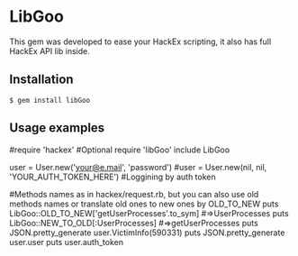 # LibGoo

This gem was developed to ease your HackEx scripting, it also has full HackEx API lib inside.

## Installation

    $ gem install libGoo

## Usage examples


#require 'hackex' #Optional
require 'libGoo'
include LibGoo

user = User.new('your@e.mail', 'password')
#user = User.new(nil, nil, 'YOUR_AUTH_TOKEN_HERE') #Loggining by auth token


#Methods names as in hackex/request.rb, but you can also use old methods names or translate old ones to new ones by OLD_TO_NEW
puts LibGoo::OLD_TO_NEW['getUserProcesses'.to_sym]  #=>UserProcesses
puts LibGoo::NEW_TO_OLD[:UserProcesses]             #=>getUserProcesses
puts JSON.pretty_generate user.VictimInfo(590331)
puts JSON.pretty_generate user.user
puts user.auth_token
